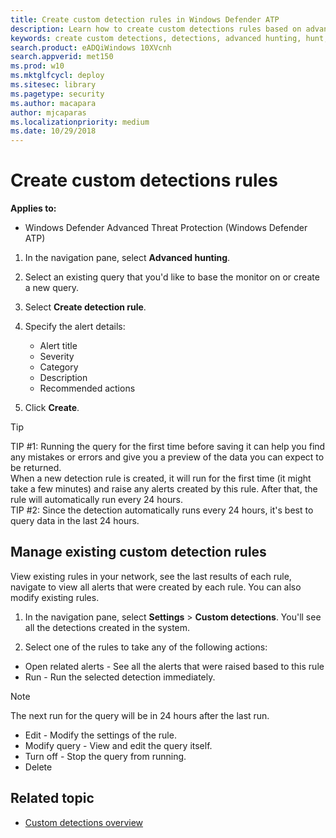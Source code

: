 ```yaml
---
title: Create custom detection rules in Windows Defender ATP
description: Learn how to create custom detections rules based on advanced hunting queries
keywords: create custom detections, detections, advanced hunting, hunt, detect, query
search.product: eADQiWindows 10XVcnh
search.appverid: met150
ms.prod: w10
ms.mktglfcycl: deploy
ms.sitesec: library
ms.pagetype: security
ms.author: macapara
author: mjcaparas
ms.localizationpriority: medium
ms.date: 10/29/2018
---
```



# Create custom detections rules
**Applies to:**
- Windows Defender Advanced Threat Protection (Windows Defender ATP)


1.	In the navigation pane, select **Advanced hunting**.

2.	Select an existing query that you'd like to base the monitor on or create a new query.

3.	Select **Create detection rule**.

4.	Specify the alert details:

    - Alert title
    - Severity
    - Category
    - Description
    - Recommended actions

5.	Click **Create**.

> [!TIP]
> TIP #1: Running the query for the first time before saving it can help you find any mistakes or errors and give you a preview of the data you can expect to be returned.<br>
> When a new detection rule is created, it will run for the first time (it might take a few minutes) and raise any alerts created by this rule. After that, the rule will automatically run every 24 hours. <br>
> TIP #2: Since the detection automatically runs every 24 hours, it's best to query data in the last 24 hours.

## Manage existing custom detection rules
View existing rules in your network, see the last results of each rule, navigate to view all alerts that were created by each rule. You can also modify existing rules.

1.	In the navigation pane, select **Settings** > **Custom detections**. You'll see all the detections  created in the system.

2.	Select one of the rules to take any of the following actions:
   - Open related alerts - See all the alerts that were raised based to this rule
   - Run - Run the selected detection immediately. 

   > [!NOTE]
   > The next run for the query will be in 24 hours after the last run.
    
  - Edit - Modify the settings of the rule.
  - Modify query - View and edit the query itself. 
  - Turn off - Stop the query from running.
  - Delete


## Related topic
- [Custom detections overview](overview-custom-detections.md)